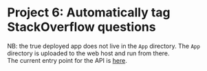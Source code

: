 # Project 6: Automatically tag StackOverflow questions

NB: the true deployed app does not live in the `App` directory. The `App` directory is uploaded to the web host and run from there.  
The current entry point for the API is [here](kcvxhyvu.pythonanywhere.com).
